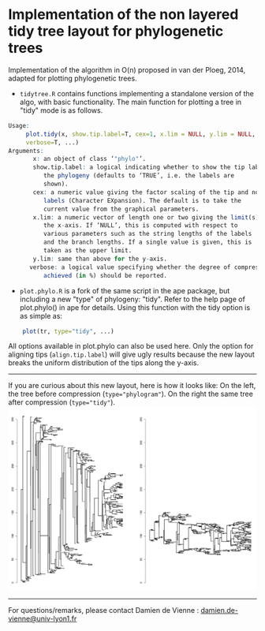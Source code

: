# Implementation of the non layered tidy tree layout for phylogenetic trees

Implementation of the algorithm in O(n) proposed in van der Ploeg, 2014, adapted for plotting phylogenetic trees.

 -  `tidytree.R` contains functions implementing a standalone version of the algo, with basic functionality. The main function for plotting a tree in "tidy" mode is as follows.
```R
Usage:
     plot.tidy(x, show.tip.label=T, cex=1, x.lim = NULL, y.lim = NULL, 
     verbose=T, ...)
Arguments:
       x: an object of class ‘"phylo"’.
       show.tip.label: a logical indicating whether to show the tip labels on
          the phylogeny (defaults to ‘TRUE’, i.e. the labels are
          shown).
       cex: a numeric value giving the factor scaling of the tip and node
          labels (Character EXpansion). The default is to take the
          current value from the graphical parameters.
       x.lim: a numeric vector of length one or two giving the limit(s) of
          the x-axis. If ‘NULL’, this is computed with respect to
          various parameters such as the string lengths of the labels
          and the branch lengths. If a single value is given, this is
          taken as the upper limit.
       y.lim: same than above for the y-axis.
      verbose: a logical value specifying whether the degree of compression
          achieved (in %) should be reported. 
```

 - `plot.phylo.R` is a fork of the same script in the ape package, but including a new "type" of phylogeny: "tidy". Refer to the help page of plot.phylo() in ape for details. Using this function with the tidy option is as simple as: 
```R
	plot(tr, type="tidy", ...)
```
All options available in plot.phylo can also be used here. Only the option for aligning tips (`align.tip.label`) will give ugly results because the new layout breaks the uniform distribution of the tips along the y-axis. 

---------------------------------
If you are curious about this new layout, here is how it looks like: On the left, the tree before compression (`type="phylogram"`). On the right the same tree after compression (`type="tidy"`). 
![compare tidy and non-tidy](tidy.png)

--------------------------------
For questions/remarks, please contact Damien de Vienne : damien.de-vienne@univ-lyon1.fr
